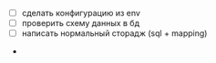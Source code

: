 - [ ] сделать конфигурацию из env
- [ ] проверить схему данных в бд
- [ ] написать нормальный сторадж (sql + mapping)
- 